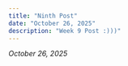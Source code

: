 ```yaml
---
title: "Ninth Post"
date: "October 26, 2025"
description: "Week 9 Post :)))"
---
```


*October 26, 2025*